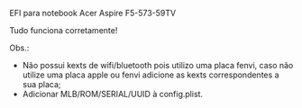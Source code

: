 EFI para notebook Acer Aspire F5-573-59TV

Tudo funciona corretamente!

Obs.: 

- Não possui kexts de wifi/bluetooth pois utilizo uma placa fenvi, caso não utilize uma placa apple ou fenvi adicione as kexts correspondentes a sua placa;
- Adicionar MLB/ROM/SERIAL/UUID à config.plist.
